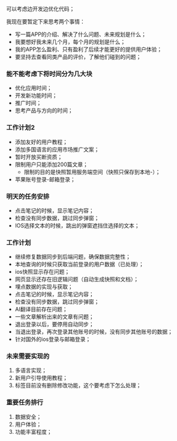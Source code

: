 

可以考虑边开发边优化代码；



我现在要暂定下来思考两个事情：
- 写一篇APP的介绍、解决了什么问题、未来规划是什么；
- 我要想好我未来几个月，每个月的规划是什么；
- 我的APP怎么盈利、只有盈利了后续才能更好的提供用户体验；
- 要坚持去查看同类产品的评价，了解他们碰到的问题；




### 能不能考虑下将时间分为几大块 
- 优化应用时间；
- 开发新功能时间；
- 推广时间；
- 思考产品与方向的时间；




### 工作计划2
- 添加友好的用户教程；
- 添加多国语言的应用市场推广文案；
- 暂时开放买断资质；
- 限制用户只能添加200篇文章；
    - 限制的目的是快照暂用服务端空间（快照只保存到本地-）；
- 苹果账号登录-邮箱登录；



### 明天的任务安排
- 点击笔记的时候，显示笔记内容；
- 检查没有同步数据，跳过同步弹窗；
- IOS选择文本的时候，跳出的弹窗遮挡住选择的文本；



### 工作计划
- 继续修复数据同步到后端问题，确保数据完整性；
- 本地查询的时候只获取当前登录的用户数据（已处理）；
- ios快照显示存在问题；
- 网页显示还存在旧逻辑问题（自动生成快照和文档）；
- 埋点数据的实现与获取；
- 点击笔记的时候，显示笔记内容；
- 检查没有同步数据，跳过同步弹窗；
- AI翻译目前存在问题；
- 一些文章解析出来的文章有问题；
- 退出登录以后，要停用自动同步；
- 当退出登录，再次登录其他账号的时候，没有同步其他账号的数据；
- 针对国外的ios登录与邮箱登录；



### 未来需要实现的
1. 多语言实现；
2. 新用户引导使用教程；
3. 标签目前没有删除修改功能，这个要考虑下怎么处理；


### 重要任务排行
1. 数据安全；
2. 用户体验；
3. 功能丰富程度；
